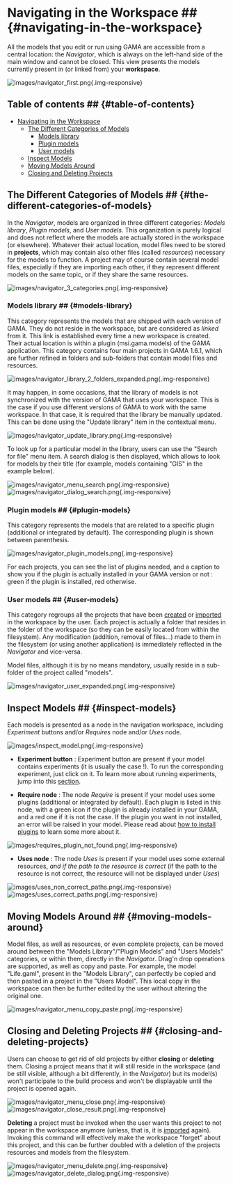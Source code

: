 
# Navigating in the Workspace ## {#navigating-in-the-workspace}

All the models that you edit or run using GAMA are accessible from a central location: the _Navigator_, which is always on the left-hand side of the main window and cannot be closed. This view presents the models currently present in (or linked from) your **workspace**.

![images/navigator_first.png](gm_wiki/resources/images/workspaceProjectsAndModels/navigator_first.png){.img-responsive}

## Table of contents  ## {#table-of-contents}

* [Navigating in the Workspace](references#navigating-in-the-workspace)
	* [The Different Categories of Models](references#the-different-categories-of-models)
		* [Models library](references#models-library)
		* [Plugin models](references#plugin-models)
		* [User models](references#user-models)
	* [Inspect Models](references#inspect-models)
	* [Moving Models Around](references#moving-models-around)
	* [Closing and Deleting Projects](references#closing-and-deleting-projects)


## The Different Categories of Models ## {#the-different-categories-of-models}

In the _Navigator_, models are organized in three different categories: _Models library_, _Plugin models_, and _User models_. This organization is purely logical and does not reflect where the models are actually stored in the workspace (or elsewhere). Whatever their actual location, model files need to be stored in **projects**, which may contain also other files (called _resources_) necessary for the models to function. A project may of course contain several model files, especially if they are importing each other, if they represent different models on the same topic, or if they share the same resources.

![images/navigator_3_categories.png](gm_wiki/resources/images/workspaceProjectsAndModels/navigator_3_categories.png){.img-responsive}

### Models library ## {#models-library}

This category represents the models that are shipped with each version of GAMA. They do not reside in the workspace, but are considered as _linked_ from it. This link is established every time a new workspace is created. Their actual location is within a plugin (msi.gama.models) of the GAMA application. This category contains four main projects in GAMA 1.6.1, which are further refined in folders and sub-folders that contain model files and resources.

![images/navigator_library_2_folders_expanded.png](gm_wiki/resources/images/workspaceProjectsAndModels/navigator_library_2_folders_expanded.png){.img-responsive}

It may happen, in some occasions, that the library of models is not synchronized with the version of GAMA that uses your workspace. This is the case if you use different versions of GAMA to work with the same workspace. In that case, it is required that the library be manually updated. This can be done using the "Update library" item in the contextual menu.

![images/navigator_update_library.png](gm_wiki/resources/images/workspaceProjectsAndModels/navigator_update_library.png){.img-responsive}


To look up for a particular model in the library, users can use the "Search for file" menu item. A search dialog is then displayed, which allows to look for models by their title (for example, models containing "GIS" in the example below).


![images/navigator_menu_search.png](gm_wiki/resources/images/workspaceProjectsAndModels/navigator_menu_search.png){.img-responsive}![images/navigator_dialog_search.png](gm_wiki/resources/images/workspaceProjectsAndModels/navigator_dialog_search.png){.img-responsive}

### Plugin models ## {#plugin-models}

This category represents the models that are related to a specific plugin (additional or integrated by default). The corresponding plugin is shown between parenthesis.

![images/navigator_plugin_models.png](gm_wiki/resources/images/workspaceProjectsAndModels/navigator_plugin_models.png){.img-responsive}

For each projects, you can see the list of plugins needed, and a caption to show you if the plugin is actually installed in your GAMA version or not : green if the plugin is installed, red otherwise.

### User models ## {#user-models}

This category regroups all the projects that have been [created](references#GamlEditorGeneralities) or [imported](references#ImportingModels) in the workspace by the user. Each project is actually a folder that resides in the folder of the workspace (so they can be easily located from within the filesystem). Any modification (addition, removal of files…) made to them in the filesystem (or using another application) is immediately reflected in the _Navigator_ and vice-versa.

Model files, although it is by no means mandatory, usually reside in a sub-folder of the project called "models".

![images/navigator_user_expanded.png](gm_wiki/resources/images/workspaceProjectsAndModels/navigator_user_expanded.png){.img-responsive}

## Inspect Models ## {#inspect-models}

Each models is presented as a node in the navigation workspace, including _Experiment_ buttons and/or _Requires_ node and/or _Uses_ node.

![images/inspect_model.png](gm_wiki/resources/images/workspaceProjectsAndModels/inspect_model.png){.img-responsive}

* **Experiment button** : Experiment button are present if your model contains experiments (it is usually the case !). To run the corresponding experiment, just click on it. To learn more about running experiments, jump into this [section](references#LaunchingExperiments).

* **Require node** : The node _Require_ is present if your model uses some plugins (additional or integrated by default). Each plugin is listed in this node, with a green icon if the plugin is already installed in your GAMA, and a red one if it is not the case. If the plugin you want in not installed, an error will be raised in your model. Please read about [how to install plugins](references#InstallingPlugins) to learn some more about it.

![images/requires_plugin_not_found.png](gm_wiki/resources/images/workspaceProjectsAndModels/requires_plugin_not_found.png){.img-responsive}

* **Uses node** : The node _Uses_ is present if your model uses some external resources, *and if the path to the resource is correct* (if the path to the resource is not correct, the resource will not be displayed under _Uses_)

![images/uses_non_correct_paths.png](gm_wiki/resources/images/workspaceProjectsAndModels/uses_non_correct_paths.png){.img-responsive}
![images/uses_correct_paths.png](gm_wiki/resources/images/workspaceProjectsAndModels/uses_correct_paths.png){.img-responsive}

## Moving Models Around ## {#moving-models-around}
Model files, as well as resources, or even complete projects, can be moved around between the "Models Library"/"Plugin Models" and "Users Models" categories, or within them, directly in the _Navigator_. Drag'n drop operations are supported, as well as copy and paste. For example, the model "Life.gaml", present in the "Models Library", can perfectly be copied and then pasted in a project in the "Users Model". This local copy in the workspace can then be further edited by the user without altering the original one.

![images/navigator_menu_copy_paste.png](gm_wiki/resources/images/workspaceProjectsAndModels/navigator_menu_copy_paste.png){.img-responsive}


## Closing and Deleting Projects ## {#closing-and-deleting-projects}
Users can choose to get rid of old projects by either **closing** or **deleting** them. Closing a project means that it will still reside in the workspace (and be still visible, although a bit differently, in the _Navigator_) but its model(s) won't participate to the build process and won't be displayable until the project is opened again.

![images/navigator_menu_close.png](gm_wiki/resources/images/workspaceProjectsAndModels/navigator_menu_close.png){.img-responsive}![images/navigator_close_result.png](gm_wiki/resources/images/workspaceProjectsAndModels/navigator_close_result.png){.img-responsive}

**Deleting** a project must be invoked when the user wants this project to not appear in the workspace anymore (unless, that is, it is [imported](references#ImportingModels) again). Invoking this command will effectively make the workspace "forget" about this project, and this can be further doubled with a deletion of the projects resources and models from the filesystem.

 ![images/navigator_menu_delete.png](gm_wiki/resources/images/workspaceProjectsAndModels/navigator_menu_delete.png){.img-responsive}  ![images/navigator_delete_dialog.png](gm_wiki/resources/images/workspaceProjectsAndModels/navigator_delete_dialog.png){.img-responsive} 